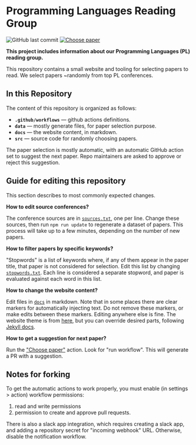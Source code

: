 # Programming Languages Reading Group

![GitHub last commit](https://img.shields.io/github/last-commit/nkrusch/plgroup)
[![Choose paper](https://github.com/nkrusch/plgroup/actions/workflows/choose.yaml/badge.svg)](https://github.com/nkrusch/plgroup/actions/workflows/choose.yaml)

**This project includes information about our Programming Languages (PL)
reading group.** 

This repository contains a small website and tooling for selecting
papers to read. We select papers ~randomly from top PL conferences.

## In this Repository

The content of this repository is organized as follows:

- **`.github/workflows`** — github actions definitions.
- **`data`** — mostly generate files, for paper selection purpose.
- **`docs`** — the website content, in markdown.
- **`src`** — source code for randomly choosing papers.

The paper selection is mostly automatic, with an automatic GitHub action
set to suggest the next paper. Repo maintainers are asked to approve or
reject this suggestion.

## Guide for editing this repository

This section describes to most commonly expected changes.

**How to edit source conferences?**

The conference sources are in [`sources.txt`](data/sources.txt), one per
line. Change these sources, then run `npm run update` to regenerate a
dataset of papers. This process will take up to a few minutes, depending
on the number of new papers.

**How to filter papers by specific keywords?**

"Stopwords" is a list of keywords where, if any of them appear in the
paper title, that paper is not considered for selection. Edit this list
by changing [`stopwords.txt`](data/stopwords.txt). Each line is
considered a separate stopword, and paper is evaluated against each word
in this list.

**How to change the website content?**

Edit files in [`docs`](docs) in markdown. Note that in some places there are
clear markers for automatically injecting text. Do not remove these
markers, or make edits between these markers. Editing anywhere else is
fine. The website theme is from [here](https://github.com/the-au-forml-lab/the-au-forml-lab.github.io),
but you can override desired parts, following [Jekyll docs](https://jekyllrb.com/docs/themes/#overriding-theme-defaults).

**How to get a suggestion for next paper?**

Run the ["Choose paper"](https://github.com/nkrusch/plgroup/actions) action.
Look for "run workflow". This will generate a PR with a suggestion.

## Notes for forking

To get the automatic actions to work properly, you must enable
(in settings > action) workflow permissions:  

1. read and write permissions
2. permission to create and approve pull requests.

There is also a slack app integration, which requires creating a slack
app, and adding a repository secret for "incoming webhook" URL.
Otherwise, disable the notification workflow.